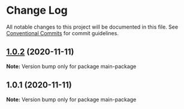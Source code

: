 # Change Log

All notable changes to this project will be documented in this file.
See [Conventional Commits](https://conventionalcommits.org) for commit guidelines.

## [1.0.2](https://github.com/stastur/lerna-playground/compare/main-package@1.0.1...main-package@1.0.2) (2020-11-11)

**Note:** Version bump only for package main-package





## 1.0.1 (2020-11-11)

**Note:** Version bump only for package main-package
